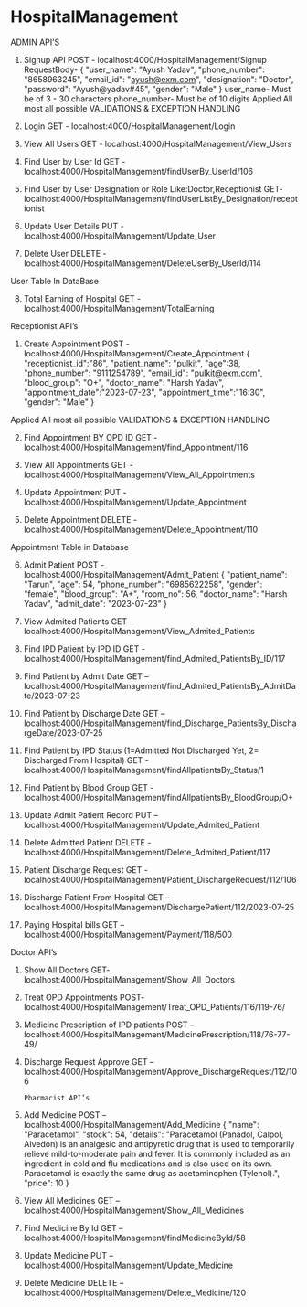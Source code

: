 # HospitalManagement

ADMIN API’S
1)	Signup API
POST - localhost:4000/HospitalManagement/Signup
RequestBody-
{
    "user_name": "Ayush Yadav",
    "phone_number": "8658963245",
    "email_id": "ayush@exm.com",
    "designation": "Doctor",
    "password": "Ayush@yadav#45",
    "gender": "Male"
}
 user_name- Must be of 3 - 30 characters
phone_number- Must be of 10 digits
Applied All most all possible VALIDATIONS & EXCEPTION HANDLING
 
3)	Login
GET - localhost:4000/HospitalManagement/Login
 
 
4)	View All Users
GET - localhost:4000/HospitalManagement/View_Users
 

5)	Find User by User Id
GET - localhost:4000/HospitalManagement/findUserBy_UserId/106
 
6)	Find User by User Designation or Role Like:Doctor,Receptionist
GET- localhost:4000/HospitalManagement/findUserListBy_Designation/receptionist
 
7)	Update User Details
PUT - localhost:4000/HospitalManagement/Update_User

 

8)	Delete User
DELETE - localhost:4000/HospitalManagement/DeleteUserBy_UserId/114
 
User Table In DataBase
 

8)	Total Earning of Hospital
GET - localhost:4000/HospitalManagement/TotalEarning
 





		

Receptionist API’s
1)	Create Appointment
POST - localhost:4000/HospitalManagement/Create_Appointment
{
    "receptionist_id":"86",
    "patient_name": "pulkit",
    "age":38,
    "phone_number": "9111254789",
    "email_id": "pulkit@exm.com",
    "blood_group": "O+",
    "doctor_name": "Harsh Yadav",
    "appointment_date":"2023-07-23",
    "appointment_time":"16:30",
    "gender": "Male"
}
 
Applied All most all possible VALIDATIONS & EXCEPTION HANDLING

 




2)	Find Appointment BY OPD ID
GET - localhost:4000/HospitalManagement/find_Appointment/116
 

3)	 View All Appointments
GET - localhost:4000/HospitalManagement/View_All_Appointments

 




4)	Update Appointment
PUT - localhost:4000/HospitalManagement/Update_Appointment

 




5)	Delete Appointment
DELETE - localhost:4000/HospitalManagement/Delete_Appointment/110
 
Appointment 	Table in Database
 




6)	Admit Patient
POST - localhost:4000/HospitalManagement/Admit_Patient
{
    "patient_name": "Tarun",
    "age": 54,
    "phone_number": "6985622258",
    "gender": "female",
    "blood_group": "A+",
    "room_no": 56,
    "doctor_name": "Harsh Yadav",
    "admit_date": "2023-07-23"
}

 
7)	View Admited Patients
GET - localhost:4000/HospitalManagement/View_Admited_Patients
 









8)	Find IPD Patient by IPD ID
GET - localhost:4000/HospitalManagement/find_Admited_PatientsBy_ID/117
  


9)	Find Patient by Admit Date
GET –  localhost:4000/HospitalManagement/find_Admited_PatientsBy_AdmitDate/2023-07-23
 








10)	Find Patient by Discharge Date
GET –  localhost:4000/HospitalManagement/find_Discharge_PatientsBy_DischargeDate/2023-07-25
 

11)	Find Patient by IPD Status (1=Admitted Not Discharged Yet, 2= Discharged From Hospital)
GET - localhost:4000/HospitalManagement/findAllpatientsBy_Status/1
 





12)	Find Patient by Blood Group
GET - localhost:4000/HospitalManagement/findAllpatientsBy_BloodGroup/O+
 
13)	Update Admit Patient Record
PUT – localhost:4000/HospitalManagement/Update_Admited_Patient

 




14)	Delete Admitted Patient
DELETE - localhost:4000/HospitalManagement/Delete_Admited_Patient/117
  
15)	Patient Discharge Request
GET - localhost:4000/HospitalManagement/Patient_DischargeRequest/112/106

 




16)	Discharge Patient From Hospital
GET –  localhost:4000/HospitalManagement/DischargePatient/112/2023-07-25
 
 





17)	Paying Hospital bills
GET – localhost:4000/HospitalManagement/Payment/118/500
 
 
Doctor API’s
1)	Show All Doctors
GET- localhost:4000/HospitalManagement/Show_All_Doctors
 
2)	Treat OPD Appointments
POST- localhost:4000/HospitalManagement/Treat_OPD_Patients/116/119-76/

 
 
3)	Medicine Prescription of IPD patients
POST – localhost:4000/HospitalManagement/MedicinePrescription/118/76-77-49/
 
 
4)	Discharge Request Approve
GET – localhost:4000/HospitalManagement/Approve_DischargeRequest/112/106
 
			
		Pharmacist API’s

1)	Add Medicine
POST – localhost:4000/HospitalManagement/Add_Medicine
{
    "name": "Paracetamol",
    "stock": 54,
    "details": "Paracetamol (Panadol, Calpol, Alvedon) is an analgesic and antipyretic drug that is used to temporarily relieve mild-to-moderate pain and fever. It is commonly included as an ingredient in cold and flu medications and is also used on its own. Paracetamol is exactly the same drug as acetaminophen (Tylenol).",
    "price": 10
}


 
2)	View All Medicines
GET –  localhost:4000/HospitalManagement/Show_All_Medicines
  
3)	Find Medicine By Id
GET – localhost:4000/HospitalManagement/findMedicineById/58
 
4)	Update Medicine
PUT –  localhost:4000/HospitalManagement/Update_Medicine
 
5)	Delete Medicine
DELETE –  localhost:4000/HospitalManagement/Delete_Medicine/120
 
